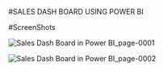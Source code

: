 #SALES DASH BOARD USING POWER BI

#ScreenShots

![Sales Dash Board in Power BI_page-0001](https://github.com/Ksree888/Sales-Dash-Board-In-Power-BI-/assets/98976238/57f51cdf-33ed-4eeb-bae2-3cd75495e250)

![Sales Dash Board in Power BI_page-0002](https://github.com/Ksree888/Sales-Dash-Board-In-Power-BI-/assets/98976238/0f00f8b1-08c8-4a29-ae26-948f4bfe1788)
